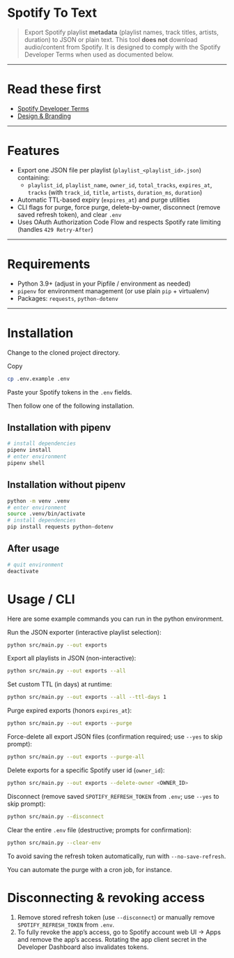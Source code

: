 # Spotify To Text

> Export Spotify playlist **metadata** (playlist names, track titles, artists, duration) to JSON or plain text.
> This tool **does not** download audio/content from Spotify. It is designed to comply with the Spotify Developer Terms when used as documented below.

---

# Read these first
- [Spotify Developer Terms](https://developer.spotify.com/terms)
- [Design & Branding](https://developer.spotify.com/documentation/design)

---

# Features
- Export one JSON file per playlist (`playlist_<playlist_id>.json`) containing:
  - `playlist_id`, `playlist_name`, `owner_id`, `total_tracks`, `expires_at`, `tracks` (with `track_id`, `title`, `artists`, `duration_ms`, `duration`)
- Automatic TTL-based expiry (`expires_at`) and purge utilities
- CLI flags for purge, force purge, delete-by-owner, disconnect (remove saved refresh token), and clear `.env`
- Uses OAuth Authorization Code Flow and respects Spotify rate limiting (handles `429 Retry-After`)

---

# Requirements
- Python 3.9+ (adjust in your Pipfile / environment as needed)
- `pipenv` for environment management (or use plain `pip` + virtualenv)
- Packages: `requests`, `python-dotenv`

---

# Installation
Change to the cloned project directory.

Copy
```bash
cp .env.example .env
```

Paste your Spotify tokens in the `.env` fields.

Then follow one of the following installation.

## Installation with pipenv
```bash
# install dependencies
pipenv install
# enter environment
pipenv shell
```

## Installation without pipenv
```bash
python -m venv .venv
# enter environment
source .venv/bin/activate
# install dependencies
pip install requests python-dotenv
```

## After usage
```bash
# quit environment
deactivate
```

# Usage / CLI
Here are some example commands you can run in the python environment.

Run the JSON exporter (interactive playlist selection):
```bash
python src/main.py --out exports
```

Export all playlists in JSON (non-interactive):
```bash
python src/main.py --out exports --all
```

Set custom TTL (in days) at runtime:
```bash
python src/main.py --out exports --all --ttl-days 1
```

Purge expired exports (honors `expires_at`):
```bash
python src/main.py --out exports --purge
```

Force-delete all export JSON files (confirmation required; use `--yes` to skip prompt):
```bash
python src/main.py --out exports --purge-all
```

Delete exports for a specific Spotify user id (`owner_id`):
```bash
python src/main.py --out exports --delete-owner <OWNER_ID>
```

Disconnect (remove saved `SPOTIFY_REFRESH_TOKEN` from `.env`; use `--yes` to skip prompt):
```bash
python src/main.py --disconnect
```

Clear the entire `.env` file (destructive; prompts for confirmation):
```bash
python src/main.py --clear-env
```

To avoid saving the refresh token automatically, run with `--no-save-refresh`.

You can automate the purge with a cron job, for instance.

# Disconnecting & revoking access
1. Remove stored refresh token (use `--disconnect`) or manually remove `SPOTIFY_REFRESH_TOKEN` from `.env`.
2. To fully revoke the app’s access, go to Spotify account web UI → Apps and remove the app’s access. Rotating the app client secret in the Developer Dashboard also invalidates tokens.